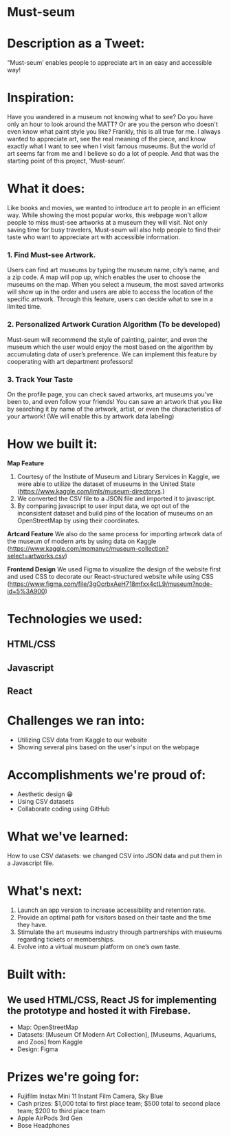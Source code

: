 # Must-seum

# Description as a Tweet:
“Must-seum’ enables people to appreciate art in an easy and accessible way!

# Inspiration:
Have you wandered in a museum not knowing what to see? Do you have only an hour to look around the MATT? Or are you the person who doesn't even know what paint style you like? Frankly, this is all true for me. I always wanted to appreciate art, see the real meaning of the piece, and know exactly what I want to see when I visit famous museums. But the world of art seems far from me and I believe so do a lot of people. And that was the starting point of this project, ‘Must-seum’.

# What it does:
Like books and movies, we wanted to introduce art to people in an efficient way. While showing the most popular works, this webpage won’t allow people to miss must-see artworks at a museum they will visit. Not only saving time for busy travelers, Must-seum will also help people to find their taste who want to appreciate art with accessible information.

### 1. Find Must-see Artwork.
Users can find art museums by typing the museum name, city’s name, and a zip code. A map will pop up, which enables the user to choose the museums on the map. When you select a museum, the most saved artworks will show up in the order and users are able to access the location of the specific artwork. Through this feature, users can decide what to see in a limited time.

### 2. Personalized Artwork Curation Algorithm (To be developed)
Must-seum will recommend the style of painting, painter, and even the museum which the user would enjoy the most based on the algorithm by accumulating data of user’s preference. We can implement this feature by cooperating with art department professors!

### 3. Track Your Taste
On the profile page, you can check saved artworks, art museums you’ve been to, and even follow your friends! You can save an artwork that you like by searching it by name of the artwork, artist, or even the characteristics of your artwork! (We will enable this by artwork data labeling)

# How we built it:
**Map Feature**
1. Courtesy of the Institute of Museum and Library Services in Kaggle, we were able to utilize the dataset of museums in the United State (https://www.kaggle.com/imls/museum-directorys.)
2. We converted the CSV file to a JSON file and imported it to javascript.
3. By comparing javascript to user input data, we opt out of the inconsistent dataset and build pins of the location of museums on an OpenStreetMap by using their coordinates.

**Artcard Feature**
We also do the same process for importing artwork data of the museum of modern arts by using data on Kaggle (https://www.kaggle.com/momanyc/museum-collection?select=artworks.csv)

**Frontend Design**
We used Figma to visualize the design of the website first and used CSS to decorate our React-structured website while using CSS (https://www.figma.com/file/3gOcrbxAeH718mfxx4ctL9/museum?node-id=5%3A900)

# Technologies we used:
## HTML/CSS
## Javascript
## React

# Challenges we ran into:
- Utilizing CSV data from Kaggle to our website
- Showing several pins based on the user's input on the webpage

# Accomplishments we're proud of:
- Aesthetic design 😁
- Using CSV datasets
- Collaborate coding using GitHub

# What we've learned:
How to use CSV datasets: we changed CSV into JSON data and put them in a Javascript file.

# What's next:
1. Launch an app version to increase accessibility and retention rate.
2. Provide an optimal path for visitors based on their taste and the time they have.
3. Stimulate the art museums industry through partnerships with museums regarding tickets or memberships.
4. Evolve into a virtual museum platform on one’s own taste.

# Built with:
## We used HTML/CSS, React JS for implementing the prototype and hosted it with Firebase.
- Map: OpenStreetMap
- Datasets: [Museum Of Modern Art Collection], [Museums, Aquariums, and Zoos] from Kaggle
- Design: Figma

# Prizes we're going for:
- Fujifilm Instax Mini 11 Instant Film Camera, Sky Blue
- Cash prizes: $1,000 total to first place team; $500 total to second place team; $200 to third place team
- Apple AirPods 3rd Gen
- Bose Headphones
